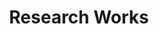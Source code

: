 ---
title: Research Works
summary: My courses
type: landing

cascade:
  - target:
      path: '{/research/*/**}'
    type: docs
    params:
      show_breadcrumb: true

sections:
  - block: collection
    id: research
    content:
      title: reseach
      filters:
        tag: research_work
        kinds:
          - section
    design:
      view: article-grid
      show_read_time: false
      show_date: false
      show_read_more: false
      columns: 1
---